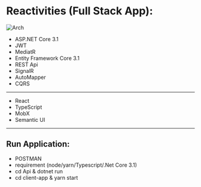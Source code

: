 ﻿# Reactivities (Full Stack App):
![Arch](https://habrastorage.org/web/22b/033/c50/22b033c50a144c7491662c8cd292fbab.jpg)
* ASP.NET Core 3.1
* JWT
* MediatR
* Entity Framework Core 3.1
* REST Api
* SignalR
* AutoMapper
* CQRS
----------------
* React
* TypeScript
* MobX
* Semantic UI
----------------
## Run Application:
* POSTMAN
* requirement (node/yarn/Typescript/.Net Core 3.1)
* cd Api & dotnet run
* cd client-app & yarn start
